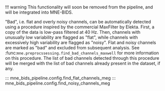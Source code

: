 !!! warning
    This functionality will soon be removed from the pipeline, and
    will be integrated into MNE-BIDS.

"Bad", i.e. flat and overly noisy channels, can be automatically detected
using a procedure inspired by the commercial MaxFilter by Elekta. First,
a copy of the data is low-pass filtered at 40 Hz. Then, channels with
unusually low variability are flagged as "flat", while channels with
excessively high variability are flagged as "noisy". Flat and noisy channels
are marked as "bad" and excluded from subsequent analysis. See
:func:`mne.preprocssessing.find_bad_channels_maxwell` for more information
on this procedure. The list of bad channels detected through this procedure
will be merged with the list of bad channels already present in the dataset,
if any.

::: mne_bids_pipeline.config.find_flat_channels_meg
::: mne_bids_pipeline.config.find_noisy_channels_meg
